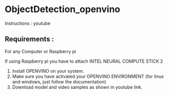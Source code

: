 # ObjectDetection_openvino

Instructions : youtube

## Requirements :

For any Computer or Raspberry pi

If using Raspberry pi you have to attach INTEL NEURAL COMPUTE STICK 2

1. Install OPENVINO  on your system.
2. Make sure you have activated your OPENVINO ENVIRONMENT (for  linux and windows, just follow the documentation)
3. Download model and video samples as shown in youtube link.
